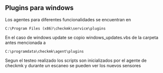 ## Plugins para windows
Los agentes para diferentes funcionalidades se encuentran en
```
C:\Program Files (x86)\checkmk\service\plugins
```

En el caso de windows update se copio windows_updates.vbs de la carpeta antes mencionada a
```
C:\programdata\checkmk\agent\plugins
```
Segun el testeo realizado los scripts son inicializados por el agente de checkmk y durante un escaneo se pueden ver los nuevos sensores